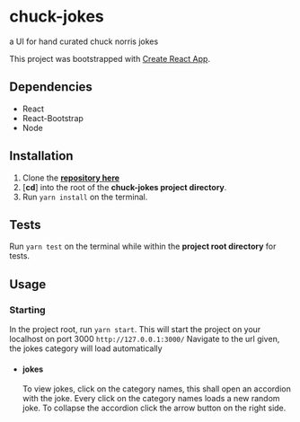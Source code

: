 # chuck-jokes
a UI for hand curated chuck norris jokes

This project was bootstrapped with [Create React App](https://github.com/facebookincubator/create-react-app).

## Dependencies
* React
* React-Bootstrap
* Node

## Installation

1. Clone the [**repository here**](https://github.com/mugeri/chuck-jokes)
1. [**cd**] into the root of the **chuck-jokes project directory**.
1. Run `yarn install` on the terminal.

## Tests

Run `yarn test` on the terminal while within the **project root directory** for tests.

## Usage
### Starting
In the project root, run `yarn start`.
This will start the project on your localhost on port 3000
`http://127.0.0.1:3000/`
Navigate to the url given, the jokes category will load automatically


* #### jokes
  To view jokes, click on the category names, this shall open an accordion with the joke.
  Every click on the category names loads a new random joke.
  To collapse the accordion click the arrow button on the right side. 


